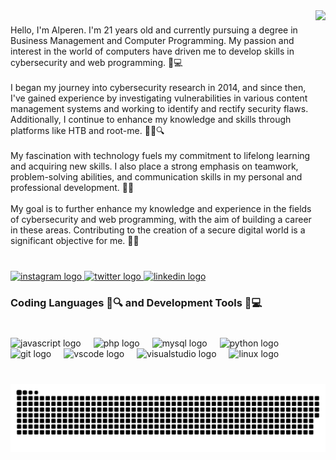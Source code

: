 <img align="right" height="400" src="https://media4.giphy.com/media/iti2TdRUORN3VcNppv/giphy.gif?cid=ecf05e47xf75ekmnaas5fxca8s087xjh9jcs8lave8ux4cdf&ep=v1_gifs_related&rid=giphy.gif&ct=g"  />

###

<p align="left">Hello, I'm Alperen. I'm 21 years old and currently pursuing a degree in Business Management and Computer Programming. My passion and interest in the world of computers have driven me to develop skills in cybersecurity and web programming. 💼💻<br><br>I began my journey into cybersecurity research in 2014, and since then, I've gained experience by investigating vulnerabilities in various content management systems and working to identify and rectify security flaws. Additionally, I continue to enhance my knowledge and skills through platforms like HTB and root-me. 🕵️‍♂️🔍<br><br>My fascination with technology fuels my commitment to lifelong learning and acquiring new skills. I also place a strong emphasis on teamwork, problem-solving abilities, and communication skills in my personal and professional development. 🚀🧠<br><br>My goal is to further enhance my knowledge and experience in the fields of cybersecurity and web programming, with the aim of building a career in these areas. Contributing to the creation of a secure digital world is a significant objective for me. 🔐🌐</p>

###

<br clear="both">

<div align="left">
  <a href="https://instagram.com/alpernae" target="_blank">
    <img src="https://img.shields.io/static/v1?message=Instagram&logo=instagram&label=&color=E4405F&logoColor=white&labelColor=&style=for-the-badge" height="30" alt="instagram logo"  />
  </a>
  <a href="https://twitter.com/alpernae" target="_blank">
    <img src="https://img.shields.io/static/v1?message=Twitter&logo=twitter&label=&color=1DA1F2&logoColor=white&labelColor=&style=for-the-badge" height="30" alt="twitter logo"  />
  </a>
  <a href="https://www.linkedin.com/in/alperenae/" target="_blank">
    <img src="https://img.shields.io/static/v1?message=LinkedIn&logo=linkedin&label=&color=0077B5&logoColor=white&labelColor=&style=for-the-badge" height="30" alt="linkedin logo"  />
  </a>
</div>

###

<h3 align="left">Coding Languages 📝🔍 and Development Tools 🧰💻</h3>

###

<br clear="both">

<div align="left">
  <img src="https://skillicons.dev/icons?i=js" height="30" alt="javascript logo"  />
  <img width="12" />
  <img src="https://skillicons.dev/icons?i=php" height="30" alt="php logo"  />
  <img width="12" />
  <img src="https://skillicons.dev/icons?i=mysql" height="30" alt="mysql logo"  />
  <img width="12" />
  <img src="https://skillicons.dev/icons?i=py" height="30" alt="python logo"  />
  <img width="12" />
  <img src="https://skillicons.dev/icons?i=git" height="30" alt="git logo"  />
  <img width="12" />
  <img src="https://skillicons.dev/icons?i=vscode" height="30" alt="vscode logo"  />
  <img width="12" />
  <img src="https://skillicons.dev/icons?i=visualstudio" height="30" alt="visualstudio logo"  />
  <img width="12" />
  <img src="https://skillicons.dev/icons?i=linux" height="30" alt="linux logo"  />
</div>

###

<br clear="both">

<img src="https://raw.githubusercontent.com/alpernae/alpernae/output/snake.svg" alt="Snake animation" />

###
